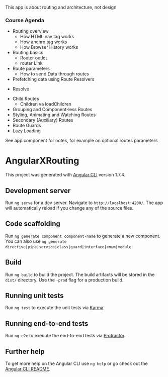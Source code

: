 
This app is about routing and architecture, not design

### Course Agenda
* Routing overview
  - How HTML nav tag works
  - How anchro tag works
  - How Browser History works
* Routing basics
  - Router outlet
  - router Link
* Route parameters
  - How to send Data through routes
* Prefetching data using Route Resolvers
 - Resolve
* Child Routes
  - Children va loadChildren
* Grouping and Component-less Routes
* Styling, Animating and Watching Routes
* Secondary (Auxiliary) Routes
* Route Guards
* Lazy Loading

See app.component for notes, for example on optional routes parameters

# AngularXRouting

This project was generated with [Angular CLI](https://github.com/angular/angular-cli) version 1.7.4.

## Development server

Run `ng serve` for a dev server. Navigate to `http://localhost:4200/`. The app will automatically reload if you change any of the source files.

## Code scaffolding

Run `ng generate component component-name` to generate a new component. You can also use `ng generate directive|pipe|service|class|guard|interface|enum|module`.

## Build

Run `ng build` to build the project. The build artifacts will be stored in the `dist/` directory. Use the `-prod` flag for a production build.

## Running unit tests

Run `ng test` to execute the unit tests via [Karma](https://karma-runner.github.io).

## Running end-to-end tests

Run `ng e2e` to execute the end-to-end tests via [Protractor](http://www.protractortest.org/).

## Further help

To get more help on the Angular CLI use `ng help` or go check out the [Angular CLI README](https://github.com/angular/angular-cli/blob/master/README.md).
